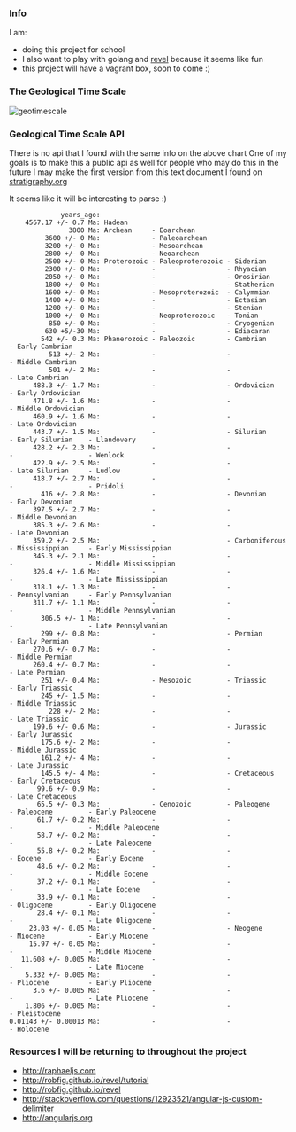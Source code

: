 ### Info
I am:
 - doing this project for school
 - I also want to play with golang and [revel](http://robfig.github.io/revel) because it seems like fun
 - this project will have a vagrant box, soon to come :)

### The Geological Time Scale
![geotimescale](http://stratigraphy.org/ICSchart/ChronostratChart2013-01.jpg)

### Geological Time Scale API
There is no api that I found with the same info on the above chart
One of my goals is to make this a public api as well for people who may do this in the future
I may make the first version from this text document I found on [stratigraphy.org](http://www.stratigraphy.org/bak/geowhen/downloads/timeline.txt)

It seems like it will be interesting to parse :)
```
             years_ago:
    4567.17 +/- 0.7 Ma: Hadean
               3800 Ma: Archean     - Eoarchean
         3600 +/- 0 Ma:             - Paleoarchean
         3200 +/- 0 Ma:             - Mesoarchean
         2800 +/- 0 Ma:             - Neoarchean
         2500 +/- 0 Ma: Proterozoic - Paleoproterozoic - Siderian
         2300 +/- 0 Ma:             -                  - Rhyacian
         2050 +/- 0 Ma:             -                  - Orosirian
         1800 +/- 0 Ma:             -                  - Statherian
         1600 +/- 0 Ma:             - Mesoproterozoic  - Calymmian
         1400 +/- 0 Ma:             -                  - Ectasian
         1200 +/- 0 Ma:             -                  - Stenian
         1000 +/- 0 Ma:             - Neoproterozoic   - Tonian
          850 +/- 0 Ma:             -                  - Cryogenian
         630 +5/-30 Ma:             -                  - Ediacaran
        542 +/- 0.3 Ma: Phanerozoic - Paleozoic        - Cambrian      - Early Cambrian
          513 +/- 2 Ma:             -                  -               - Middle Cambrian
          501 +/- 2 Ma:             -                  -               - Late Cambrian
      488.3 +/- 1.7 Ma:             -                  - Ordovician    - Early Ordovician
      471.8 +/- 1.6 Ma:             -                  -               - Middle Ordovician
      460.9 +/- 1.6 Ma:             -                  -               - Late Ordovician
      443.7 +/- 1.5 Ma:             -                  - Silurian      - Early Silurian    - Llandovery
      428.2 +/- 2.3 Ma:             -                  -               -                   - Wenlock
      422.9 +/- 2.5 Ma:             -                  -               - Late Silurian     - Ludlow
      418.7 +/- 2.7 Ma:             -                  -               -                   - Pridoli
        416 +/- 2.8 Ma:             -                  - Devonian      - Early Devonian
      397.5 +/- 2.7 Ma:             -                  -               - Middle Devonian
      385.3 +/- 2.6 Ma:             -                  -               - Late Devonian
      359.2 +/- 2.5 Ma:             -                  - Carboniferous - Mississippian     - Early Mississippian
      345.3 +/- 2.1 Ma:             -                  -               -                   - Middle Mississippian
      326.4 +/- 1.6 Ma:             -                  -               -                   - Late Mississippian
      318.1 +/- 1.3 Ma:             -                  -               - Pennsylvanian     - Early Pennsylvanian
      311.7 +/- 1.1 Ma:             -                  -               -                   - Middle Pennsylvanian
        306.5 +/- 1 Ma:             -                  -               -                   - Late Pennsylvanian
        299 +/- 0.8 Ma:             -                  - Permian       - Early Permian
      270.6 +/- 0.7 Ma:             -                  -               - Middle Permian
      260.4 +/- 0.7 Ma:             -                  -               - Late Permian
        251 +/- 0.4 Ma:             - Mesozoic         - Triassic      - Early Triassic
        245 +/- 1.5 Ma:             -                  -               - Middle Triassic
          228 +/- 2 Ma:             -                  -               - Late Triassic
      199.6 +/- 0.6 Ma:             -                  - Jurassic      - Early Jurassic
        175.6 +/- 2 Ma:             -                  -               - Middle Jurassic
        161.2 +/- 4 Ma:             -                  -               - Late Jurassic
        145.5 +/- 4 Ma:             -                  - Cretaceous    - Early Cretaceous
       99.6 +/- 0.9 Ma:             -                  -               - Late Cretaceous
       65.5 +/- 0.3 Ma:             - Cenozoic         - Paleogene     - Paleocene         - Early Paleocene
       61.7 +/- 0.2 Ma:             -                  -               -                   - Middle Paleocene
       58.7 +/- 0.2 Ma:             -                  -               -                   - Late Paleocene
       55.8 +/- 0.2 Ma:             -                  -               - Eocene            - Early Eocene
       48.6 +/- 0.2 Ma:             -                  -               -                   - Middle Eocene
       37.2 +/- 0.1 Ma:             -                  -               -                   - Late Eocene
       33.9 +/- 0.1 Ma:             -                  -               - Oligocene         - Early Oligocene
       28.4 +/- 0.1 Ma:             -                  -               -                   - Late Oligocene
     23.03 +/- 0.05 Ma:             -                  - Neogene       - Miocene           - Early Miocene
     15.97 +/- 0.05 Ma:             -                  -               -                   - Middle Miocene
   11.608 +/- 0.005 Ma:             -                  -               -                   - Late Miocene
    5.332 +/- 0.005 Ma:             -                  -               - Pliocene          - Early Pliocene
      3.6 +/- 0.005 Ma:             -                  -               -                   - Late Pliocene
    1.806 +/- 0.005 Ma:             -                  -               - Pleistocene
0.01143 +/- 0.00013 Ma:             -                  -               - Holocene
```

### Resources I will be returning to throughout the project

 - http://raphaeljs.com
 - http://robfig.github.io/revel/tutorial
 - http://robfig.github.io/revel
 - http://stackoverflow.com/questions/12923521/angular-js-custom-delimiter
 - http://angularjs.org
